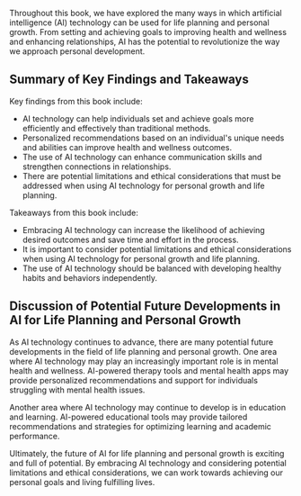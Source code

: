 

Throughout this book, we have explored the many ways in which artificial intelligence (AI) technology can be used for life planning and personal growth. From setting and achieving goals to improving health and wellness and enhancing relationships, AI has the potential to revolutionize the way we approach personal development.

Summary of Key Findings and Takeaways
-------------------------------------

Key findings from this book include:

* AI technology can help individuals set and achieve goals more efficiently and effectively than traditional methods.
* Personalized recommendations based on an individual's unique needs and abilities can improve health and wellness outcomes.
* The use of AI technology can enhance communication skills and strengthen connections in relationships.
* There are potential limitations and ethical considerations that must be addressed when using AI technology for personal growth and life planning.

Takeaways from this book include:

* Embracing AI technology can increase the likelihood of achieving desired outcomes and save time and effort in the process.
* It is important to consider potential limitations and ethical considerations when using AI technology for personal growth and life planning.
* The use of AI technology should be balanced with developing healthy habits and behaviors independently.

Discussion of Potential Future Developments in AI for Life Planning and Personal Growth
---------------------------------------------------------------------------------------

As AI technology continues to advance, there are many potential future developments in the field of life planning and personal growth. One area where AI technology may play an increasingly important role is in mental health and wellness. AI-powered therapy tools and mental health apps may provide personalized recommendations and support for individuals struggling with mental health issues.

Another area where AI technology may continue to develop is in education and learning. AI-powered educational tools may provide tailored recommendations and strategies for optimizing learning and academic performance.

Ultimately, the future of AI for life planning and personal growth is exciting and full of potential. By embracing AI technology and considering potential limitations and ethical considerations, we can work towards achieving our personal goals and living fulfilling lives.
